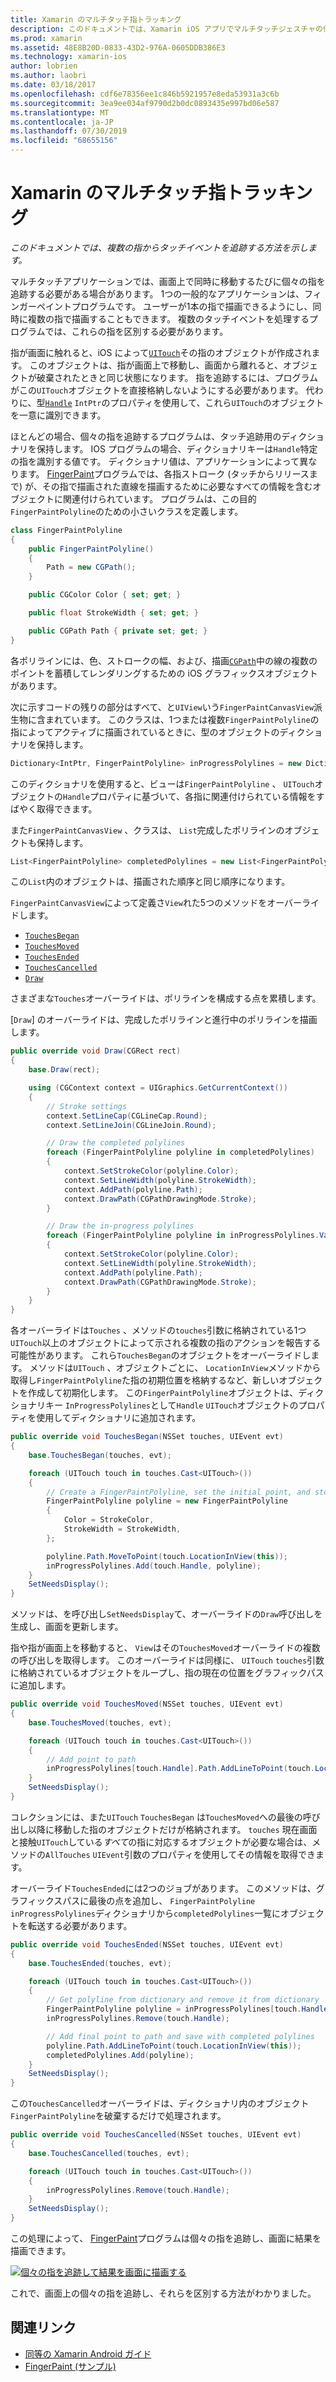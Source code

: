 ```yaml
---
title: Xamarin のマルチタッチ指トラッキング
description: このドキュメントでは、Xamarin iOS アプリでマルチタッチジェスチャの個々の指を追跡する方法について説明します。 フィンガーペイントアプリの例を中心にしています。
ms.prod: xamarin
ms.assetid: 48E8B20D-0833-43D2-976A-0605DDB386E3
ms.technology: xamarin-ios
author: lobrien
ms.author: laobri
ms.date: 03/18/2017
ms.openlocfilehash: cdf6e78356ee1c846b5921957e8eda53931a3c6b
ms.sourcegitcommit: 3ea9ee034af9790d2b0dc0893435e997bd06e587
ms.translationtype: MT
ms.contentlocale: ja-JP
ms.lasthandoff: 07/30/2019
ms.locfileid: "68655156"
---
```

# <a name="multi-touch-finger-tracking-in-xamarinios"></a>Xamarin のマルチタッチ指トラッキング

_このドキュメントでは、複数の指からタッチイベントを追跡する方法を示します。_

マルチタッチアプリケーションでは、画面上で同時に移動するたびに個々の指を追跡する必要がある場合があります。 1つの一般的なアプリケーションは、フィンガーペイントプログラムです。 ユーザーが1本の指で描画できるようにし、同時に複数の指で描画することもできます。 複数のタッチイベントを処理するプログラムでは、これらの指を区別する必要があります。

指が画面に触れると、iOS によって[`UITouch`](xref:UIKit.UITouch)その指のオブジェクトが作成されます。 このオブジェクトは、指が画面上で移動し、画面から離れると、オブジェクトが破棄されたときと同じ状態になります。 指を追跡するには、プログラムがこの`UITouch`オブジェクトを直接格納しないようにする必要があります。 代わりに、型[`Handle`](xref:Foundation.NSObject.Handle) `IntPtr`のプロパティを使用して、これら`UITouch`のオブジェクトを一意に識別できます。

ほとんどの場合、個々の指を追跡するプログラムは、タッチ追跡用のディクショナリを保持します。 IOS プログラムの場合、ディクショナリキーは`Handle`特定の指を識別する値です。 ディクショナリ値は、アプリケーションによって異なります。 [FingerPaint](https://docs.microsoft.com/samples/xamarin/ios-samples/applicationfundamentals-fingerpaint)プログラムでは、各指ストローク (タッチからリリースまで) が、その指で描画された直線を描画するために必要なすべての情報を含むオブジェクトに関連付けられています。 プログラムは、この目的`FingerPaintPolyline`のための小さいクラスを定義します。

```csharp
class FingerPaintPolyline
{
    public FingerPaintPolyline()
    {
        Path = new CGPath();
    }

    public CGColor Color { set; get; }

    public float StrokeWidth { set; get; }

    public CGPath Path { private set; get; }
}
```

各ポリラインには、色、ストロークの幅、および、描画[`CGPath`](xref:CoreGraphics.CGPath)中の線の複数のポイントを蓄積してレンダリングするための iOS グラフィックスオブジェクトがあります。


次に示すコードの残りの部分はすべて、と`UIView`いう`FingerPaintCanvasView`派生物に含まれています。 このクラスは、1つまたは複数`FingerPaintPolyline`の指によってアクティブに描画されているときに、型のオブジェクトのディクショナリを保持します。

```csharp
Dictionary<IntPtr, FingerPaintPolyline> inProgressPolylines = new Dictionary<IntPtr, FingerPaintPolyline>();
```

このディクショナリを使用すると、ビューは`FingerPaintPolyline` 、 `UITouch`オブジェクトの`Handle`プロパティに基づいて、各指に関連付けられている情報をすばやく取得できます。

また`FingerPaintCanvasView` 、クラスは、 `List`完成したポリラインのオブジェクトも保持します。

```csharp
List<FingerPaintPolyline> completedPolylines = new List<FingerPaintPolyline>();
```

この`List`内のオブジェクトは、描画された順序と同じ順序になります。

`FingerPaintCanvasView`によって定義さ`View`れた5つのメソッドをオーバーライドします。

- [`TouchesBegan`](xref:UIKit.UIResponder.TouchesBegan(Foundation.NSSet,UIKit.UIEvent))
- [`TouchesMoved`](xref:UIKit.UIResponder.TouchesMoved(Foundation.NSSet,UIKit.UIEvent))
- [`TouchesEnded`](xref:UIKit.UIResponder.TouchesEnded(Foundation.NSSet,UIKit.UIEvent))
- [`TouchesCancelled`](xref:UIKit.UIResponder.TouchesCancelled(Foundation.NSSet,UIKit.UIEvent))
- [`Draw`](xref:UIKit.UIView.Draw(CoreGraphics.CGRect))

さまざまな`Touches`オーバーライドは、ポリラインを構成する点を累積します。

[`Draw`] のオーバーライドは、完成したポリラインと進行中のポリラインを描画します。

```csharp
public override void Draw(CGRect rect)
{
    base.Draw(rect);

    using (CGContext context = UIGraphics.GetCurrentContext())
    {
        // Stroke settings
        context.SetLineCap(CGLineCap.Round);
        context.SetLineJoin(CGLineJoin.Round);

        // Draw the completed polylines
        foreach (FingerPaintPolyline polyline in completedPolylines)
        {
            context.SetStrokeColor(polyline.Color);
            context.SetLineWidth(polyline.StrokeWidth);
            context.AddPath(polyline.Path);
            context.DrawPath(CGPathDrawingMode.Stroke);
        }

        // Draw the in-progress polylines
        foreach (FingerPaintPolyline polyline in inProgressPolylines.Values)
        {
            context.SetStrokeColor(polyline.Color);
            context.SetLineWidth(polyline.StrokeWidth);
            context.AddPath(polyline.Path);
            context.DrawPath(CGPathDrawingMode.Stroke);
        }
    }
}
```

各オーバーライドは`Touches` 、メソッドの`touches`引数に格納されている1つ`UITouch`以上のオブジェクトによって示される複数の指のアクションを報告する可能性があります。 これら`TouchesBegan`のオブジェクトをオーバーライドします。 メソッドは`UITouch` 、オブジェクトごとに、 `LocationInView`メソッドから取得し`FingerPaintPolyline`た指の初期位置を格納するなど、新しいオブジェクトを作成して初期化します。 この`FingerPaintPolyline`オブジェクトは、ディクショナリキー `InProgressPolylines`として`Handle` `UITouch`オブジェクトのプロパティを使用してディクショナリに追加されます。

```csharp
public override void TouchesBegan(NSSet touches, UIEvent evt)
{
    base.TouchesBegan(touches, evt);

    foreach (UITouch touch in touches.Cast<UITouch>())
    {
        // Create a FingerPaintPolyline, set the initial point, and store it
        FingerPaintPolyline polyline = new FingerPaintPolyline
        {
            Color = StrokeColor,
            StrokeWidth = StrokeWidth,
        };

        polyline.Path.MoveToPoint(touch.LocationInView(this));
        inProgressPolylines.Add(touch.Handle, polyline);
    }
    SetNeedsDisplay();
}
```

メソッドは、を呼び出し`SetNeedsDisplay`て、オーバーライドの`Draw`呼び出しを生成し、画面を更新します。

指や指が画面上を移動すると、 `View`はその`TouchesMoved`オーバーライドの複数の呼び出しを取得します。 このオーバーライドは同様に、 `UITouch` `touches`引数に格納されているオブジェクトをループし、指の現在の位置をグラフィックパスに追加します。

```csharp
public override void TouchesMoved(NSSet touches, UIEvent evt)
{
    base.TouchesMoved(touches, evt);

    foreach (UITouch touch in touches.Cast<UITouch>())
    {
        // Add point to path
        inProgressPolylines[touch.Handle].Path.AddLineToPoint(touch.LocationInView(this));
    }
    SetNeedsDisplay();
}
```

コレクションには、また`UITouch` `TouchesBegan` は`TouchesMoved`への最後の呼び出し以降に移動した指のオブジェクトだけが格納されます。 `touches` 現在画面と接触`UITouch`している*すべて*の指に対応するオブジェクトが必要な場合は、メソッドの`AllTouches` `UIEvent`引数のプロパティを使用してその情報を取得できます。

オーバーライド`TouchesEnded`には2つのジョブがあります。 このメソッドは、グラフィックスパスに最後の点を追加し、 `FingerPaintPolyline` `inProgressPolylines`ディクショナリから`completedPolylines`一覧にオブジェクトを転送する必要があります。

```csharp
public override void TouchesEnded(NSSet touches, UIEvent evt)
{
    base.TouchesEnded(touches, evt);

    foreach (UITouch touch in touches.Cast<UITouch>())
    {
        // Get polyline from dictionary and remove it from dictionary
        FingerPaintPolyline polyline = inProgressPolylines[touch.Handle];
        inProgressPolylines.Remove(touch.Handle);

        // Add final point to path and save with completed polylines
        polyline.Path.AddLineToPoint(touch.LocationInView(this));
        completedPolylines.Add(polyline);
    }
    SetNeedsDisplay();
}
```

この`TouchesCancelled`オーバーライドは、ディクショナリ内のオブジェクト`FingerPaintPolyline`を破棄するだけで処理されます。

```csharp
public override void TouchesCancelled(NSSet touches, UIEvent evt)
{
    base.TouchesCancelled(touches, evt);

    foreach (UITouch touch in touches.Cast<UITouch>())
    {
        inProgressPolylines.Remove(touch.Handle);
    }
    SetNeedsDisplay();
}
```

この処理によって、 [FingerPaint](https://docs.microsoft.com/samples/xamarin/ios-samples/applicationfundamentals-fingerpaint)プログラムは個々の指を追跡し、画面に結果を描画できます。

[![](touch-tracking-images/image01.png "個々の指を追跡して結果を画面に描画する")](touch-tracking-images/image01.png#lightbox)

これで、画面上の個々の指を追跡し、それらを区別する方法がわかりました。



## <a name="related-links"></a>関連リンク

- [同等の Xamarin Android ガイド](~/android/app-fundamentals/touch/touch-tracking.md)
- [FingerPaint (サンプル)](https://docs.microsoft.com/samples/xamarin/ios-samples/applicationfundamentals-fingerpaint)
